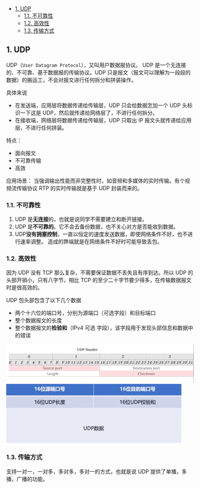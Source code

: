 - [1. UDP](#1-udp)
  - [1.1. 不可靠性](#11-不可靠性)
  - [1.2. 高效性](#12-高效性)
  - [1.3. 传输方式](#13-传输方式)

## 1. UDP

UDP（`User Datagram Protocol`），又叫用户数据报协议。 UDP 是一个无连接的、不可靠、基于数据报的传输协议。UDP 只是报文（报文可以理解为一段段的数据）的搬运工，不会对报文进行任何拆分和拼装操作。

具体来说

- 在发送端，应用层将数据传递给传输层，UDP 只会给数据怎加一个 UDP 头标识一下这是 UDP，然后就传递给网络层了，不进行任何拆分。
- 在接收端，网络层将数据传递给传输层，UDP 只取出 IP 报文头就传递给应用层，不进行任何拼装。

特点：

- 面向报文
- 不可靠传输
- 高效

应用场景： 当强调输出性能而非完整性时，如音频和多媒体的实时传输。有个视频流传输协议 RTP 的实时传输就是基于 UDP 封装而来的。

### 1.1. 不可靠性

1. UDP 是**无连接**的，也就是说同学不需要建立和断开链接。
2. UDP 是**不可靠的**。它不会去备份数据，也不关心对方是否能收到数据。
3. UDP**没有拥塞控制**，一直以恒定的速度发送数据，即使网络条件不好，也不进行速率调整。 造成的弊端就是在网络条件不好时可能导致丢包。

### 1.2. 高效性

因为 UDP 没有 TCP 那么复杂，不需要保证数据不丢失且有序到达。所以 UDP 的头部开销小，只有八字节，相比 TCP 的至少二十字节要少得多，在传输数据报文时是很高效的。

UDP 包头部包含了以下几个数据

- 两个十六位的端口号，分别为源端口（可选字段）和目标端口
- 整个数据报文的长度
- 整个数据报文的**检验和**（IPv4 可选 字段），该字段用于发现头部信息和数据中的错误

![UDP Header](../../imgs/UDP_header.png)
![UDP Header](../../imgs/udp_header2.png)

### 1.3. 传输方式

支持一对一，一对多，多对多，多对一的方式，也就是说 UDP 提供了单播，多播，广播的功能。